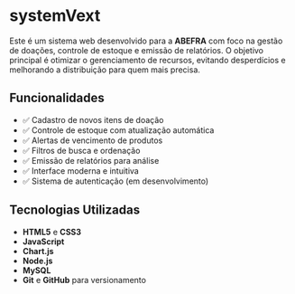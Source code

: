 # systemVext
Este é um sistema web desenvolvido para a **ABEFRA** com foco na gestão de doações, controle de estoque e emissão de relatórios. O objetivo principal é otimizar o gerenciamento de recursos, evitando desperdícios e melhorando a distribuição para quem mais precisa.

## Funcionalidades

- ✅ Cadastro de novos itens de doação
- ✅ Controle de estoque com atualização automática
- ✅ Alertas de vencimento de produtos
- ✅ Filtros de busca e ordenação
- ✅ Emissão de relatórios para análise
- ✅ Interface moderna e intuitiva
- ✅ Sistema de autenticação (em desenvolvimento)

## Tecnologias Utilizadas

- **HTML5** e **CSS3**
- **JavaScript**
- **Chart.js**
- **Node.js**
- **MySQL**
- **Git** e **GitHub** para versionamento
